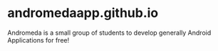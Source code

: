 andromedaapp.github.io
======================

Andromeda is a small group of students to develop generally Android Applications for free! 
